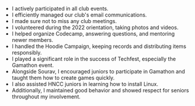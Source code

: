 - I actively participated in all club events.
- I efficiently managed our club's email communications.
- I made sure not to miss any club meetings.
- I volunteered during the 2022 orientation, taking photos and videos.
- I helped organize Codecamp, answering questions, and mentoring newer members.
- I handled the Hoodie Campaign, keeping records and distributing items responsibly.
- I played a significant role in the success of Techfest, especially the Gamathon event.
- Alongside Sourav, I encouraged juniors  to participate in Gamathon and taught them how to create games quickly.
- I also assisted HNCC juniors in learning how to install Linux.
- Additionally, I maintained good behavior and showed respect for seniors throughout my involvement.





